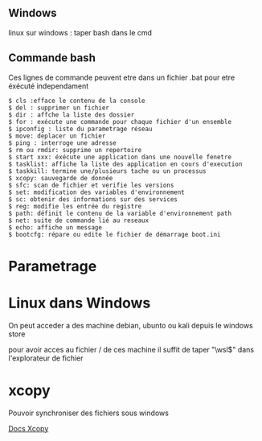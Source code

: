 ## Windows

linux sur windows : taper bash dans le cmd

## Commande bash


Ces lignes de commande peuvent etre dans un fichier .bat pour etre éxécuté independament

    $ cls :efface le contenu de la console
    $ del : supprimer un fichier
    $ dir : affche la liste des dossier
    $ for : exécute une commande pour chaque fichier d'un ensemble
    $ ipconfig : liste du parametrage réseau
    $ move: deplacer un fichier
    $ ping : interroge une adresse
    $ rm ou rmdir: supprime un repertoire
    $ start xxx: éxécute une application dans une nouvelle fenetre
    $ tasklist: affiche la liste des application en cours d'execution
    $ taskkill: termine une/plusieurs tache ou un processus
    $ xcopy: sauvegarde de donnée
    $ sfc: scan de fichier et verifie les versions
    $ set: modification des variables d'environnement
    $ sc: obtenir des informations sur des services
    $ reg: modifie les entrée du registre
    $ path: définit le contenu de la variable d'environnement path
    $ net: suite de commande lié au reseaux
    $ echo: affiche un message
    $ bootcfg: répare ou edite le fichier de démarrage boot.ini

# Parametrage


# Linux dans Windows

On peut acceder a des machine debian, ubunto ou kali depuis le windows store

pour avoir acces au fichier / de ces machine il suffit de taper "\\wsl$" dans l'explorateur de fichier

# xcopy

Pouvoir synchroniser des fichiers sous windows

[Docs Xcopy](https://docs.microsoft.com/fr-fr/windows-server/administration/windows-commands/xcopy)
